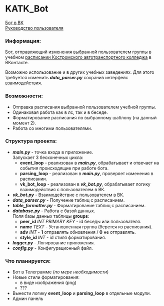 # KATK_Bot

[Бот в ВК](https://vk.com/katk44bot) <br>
[Руководство пользователя](https://vk.com/@katk44bot-rukovodstvo-polzovatelya)

### Информация:

Бот, отправляющий изменения выбранной пользователем группы в учебном
[расписании Костромского автотранспортного колледжа](https://katt44.ru/index.php?option=com_content&view=article&id=252&Itemid=129)
в ВКонтакте.

Возможно использование и в других учебных заведениях. Для этого требуется изменить
***data_parser.py*** сохранив интерфейс взаимодействия.

### Возможности:

- Отправка расписания выбранной пользователем учебной группы.
- Одинаковая работа как в лс, так и в беседе.
- Форматирование расписания по выбранному шаблону (на данный момент 2).
- Работа со многими пользователями.

### Структура проекта:

- ***main.py*** - точка входа в приложение. <br>
  Запускает 3 бесконечных цикла:
    - **event_loop** - реализован в ***main.py***, обрабатывает и отвечает на события происходящие при работе бота.
    - **parsing_loop** - реализован в ***main.py***, проверяет изменения в расписании.
    - **vk_bot_loop** - реализован в ***vk_bot.py***, обрабатывает логику взаимодействия с пользователем в ВК.
- ***vk_bot.py*** - Взаимодействие с пользователем в ВК.
- ***data_parser.py*** - Получение таблиц с расписанием.
- ***table_formatter.py*** - Форматирование таблиц с расписанием.
- ***database.py*** - Работа с базой данных. <br>
  Поля базы данных таблицы **groups**:
    - **peer_id** _INT PRIMARY KEY_ - id беседы или пользователя.
    - **name** _TEXT_ - Установленная группа (берется из расписания).
    - **adv** _INT_ - **1** отправлять обновления / **0** не отправлять.
    - **style_id** _INT_ - id стиля форматирования.
- ***logger.py*** - Логирование приложения.
- ***config.py*** - Конфигурационный файл.

### Что планируется:

- Бот в Телеграмме (*по мере необходимости*)
- Новые стили форматирования:
    - в виде изображения (png)
    - ???
- Вынести логику **event_loop** и **parsing_loop** в отдельные модули.
- Админ панель

